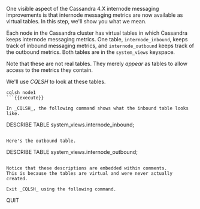 One visible aspect of the Cassandra 4.X internode messaging improvements is that internode messaging metrics are now available as virtual tables.
In this step, we'll show you what we mean.

Each node in the Cassandra cluster has virtual tables in which Cassandra keeps internode messaging metrics.
One table, <code>internode_inbound</code>, keeps track of inbound messaging metrics, and <code>internode_outbound</code> keeps track of the outbound metrics.
Both tables are in the <code>system_views</code> keyspace.

Note that these are not real tables.
They merely _appear_ as tables to allow access to the metrics they contain.

We'll use _CQLSH_ to look at these tables.

```
cqlsh node1
```{{execute}}

In _CQLSH_, the following command shows what the inbound table looks like.

```
DESCRIBE TABLE system_views.internode_inbound;
```{{execute}}

Here's the outbound table.

```
DESCRIBE TABLE system_views.internode_outbound;
```{{execute}}

Notice that these descriptions are embedded within comments.
This is because the tables are virtual and were never actually created.

Exit _CQLSH_ using the following command.

```
QUIT
```{{execute}}
